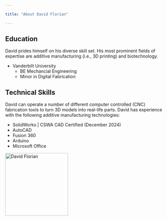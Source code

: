 ```yaml
---

title: "About David Florian"

---
```


## Education

David prides himself on his diverse skill set. His most prominent fields of expertise are additive manufacturing (i.e., 3D printing) and biotechnology. 

* Vanderbilt University
  * BE Mechancial Engineering
  * Minor in Digital Fabrication


## Technical Skills

David can operate a number of different computer controlled (CNC) fabrication tools to turn 3D models into real-life parts. David has experience with the following additive manufacturing technologies:

* SolidWorks | CSWA CAD Certified (December 2024)
* AutoCAD
* Fusion 360
* Arduino
* Microsoft Office




<img src="/assets/img/David_Headshot_web2.jpg" alt="David Florian" style="width:200px;"/>
